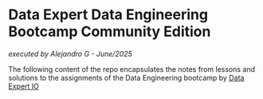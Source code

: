# Data Expert Data Engineering Bootcamp Community Edition
*executed by Alejandro G - June/2025*

The following content of the repo encapsulates the notes from lessons and solutions to the assignments of the Data Engineering bootcamp by [Data Expert  IO](https://learn.dataexpert.io)

